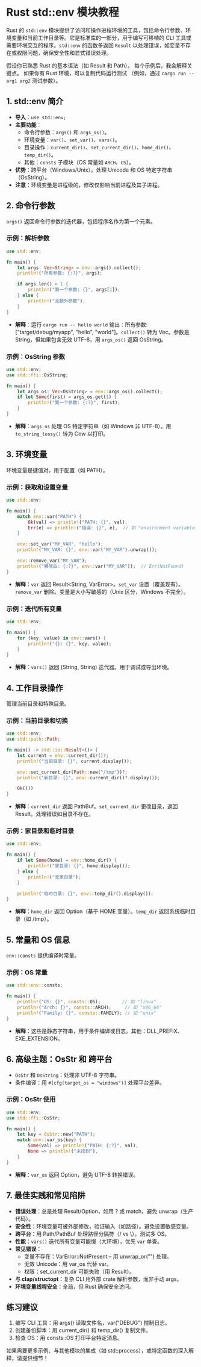 # Rust std::env 模块教程

Rust 的 `std::env` 模块提供了访问和操作进程环境的工具，包括命令行参数、环境变量和当前工作目录等。它是标准库的一部分，用于编写可移植的 CLI 工具或需要环境交互的程序。`std::env` 的函数多返回 `Result` 以处理错误，如变量不存在或权限问题，确保安全性和显式错误处理。

假设你已熟悉 Rust 的基本语法（如 Result 和 Path）。
每个示例后，我会解释关键点。
如果你有 Rust 环境，可以复制代码运行测试
（例如，通过 `cargo run -- arg1 arg2` 测试参数）。

## 1. std::env 简介

- **导入**：`use std::env;`
- **主要功能**：
    - 命令行参数：`args()` 和 `args_os()`。
    - 环境变量：`var()`、`set_var()`、`vars()`。
    - 目录操作：`current_dir()`、`set_current_dir()`、`home_dir()`、`temp_dir()`。
    - 其他：`consts` 子模块（OS 常量如 `ARCH`、`OS`）。
- **优势**：跨平台（Windows/Unix），处理 Unicode 和 OS 特定字符串（OsString）。
- **注意**：环境变量是进程级的，修改仅影响当前进程及其子进程。

## 2. 命令行参数

`args()` 返回命令行参数的迭代器，包括程序名作为第一个元素。

### 示例：解析参数
```rust
use std::env;

fn main() {
    let args: Vec<String> = env::args().collect();
    println!("所有参数: {:?}", args);

    if args.len() > 1 {
        println!("第一个参数: {}", args[1]);
    } else {
        println!("无额外参数");
    }
}
```

- **解释**：运行 `cargo run -- hello world` 输出：所有参数: ["target/debug/myapp", "hello", "world"]。`collect()` 转为 Vec。参数是 String，但如果包含无效 UTF-8，用 `args_os()` 返回 OsString。

### 示例：OsString 参数
```rust
use std::env;
use std::ffi::OsString;

fn main() {
    let args_os: Vec<OsString> = env::args_os().collect();
    if let Some(first) = args_os.get(1) {
        println!("第一个参数: {:?}", first);
    }
}
```

- **解释**：`args_os` 处理 OS 特定字符串（如 Windows 非 UTF-8）。用 `to_string_lossy()` 转为 Cow<str> 以打印。

## 3. 环境变量

环境变量是键值对，用于配置（如 PATH）。

### 示例：获取和设置变量
```rust
use std::env;

fn main() {
    match env::var("PATH") {
        Ok(val) => println!("PATH: {}", val),
        Err(e) => println!("错误: {}", e),  // 如 "environment variable not found"
    }

    env::set_var("MY_VAR", "hello");
    println!("MY_VAR: {}", env::var("MY_VAR").unwrap());

    env::remove_var("MY_VAR");
    println!("移除后: {:?}", env::var("MY_VAR"));  // Err(NotFound)
}
```

- **解释**：`var` 返回 Result<String, VarError>。`set_var` 设置（覆盖现有）。`remove_var` 删除。变量是大小写敏感的（Unix 区分，Windows 不完全）。

### 示例：迭代所有变量
```rust
use std::env;

fn main() {
    for (key, value) in env::vars() {
        println!("{}: {}", key, value);
    }
}
```

- **解释**：`vars()` 返回 (String, String) 迭代器。用于调试或导出环境。

## 4. 工作目录操作

管理当前目录和特殊目录。

### 示例：当前目录和切换
```rust
use std::env;
use std::path::Path;

fn main() -> std::io::Result<()> {
    let current = env::current_dir()?;
    println!("当前目录: {}", current.display());

    env::set_current_dir(Path::new("/tmp"))?;
    println!("新目录: {}", env::current_dir()?.display());

    Ok(())
}
```

- **解释**：`current_dir` 返回 PathBuf。`set_current_dir` 更改目录，返回 Result。处理错误如目录不存在。

### 示例：家目录和临时目录
```rust
use std::env;

fn main() {
    if let Some(home) = env::home_dir() {
        println!("家目录: {}", home.display());
    } else {
        println!("无家目录");
    }

    println!("临时目录: {}", env::temp_dir().display());
}
```

- **解释**：`home_dir` 返回 Option<PathBuf>（基于 HOME 变量）。`temp_dir` 返回系统临时目录（如 /tmp）。

## 5. 常量和 OS 信息

`env::consts` 提供编译时常量。

### 示例：OS 常量
```rust
use std::env::consts;

fn main() {
    println!("OS: {}", consts::OS);        // 如 "linux"
    println!("Arch: {}", consts::ARCH);     // 如 "x86_64"
    println!("Family: {}", consts::FAMILY); // 如 "unix"
}
```

- **解释**：这些是静态字符串，用于条件编译或日志。其他：DLL_PREFIX、EXE_EXTENSION。

## 6. 高级主题：OsStr 和 跨平台

- `OsStr` 和 `OsString`：处理非 UTF-8 字符串。
- 条件编译：用 `#[cfg(target_os = "windows")]` 处理平台差异。

### 示例：OsStr 使用
```rust
use std::env;
use std::ffi::OsStr;

fn main() {
    let key = OsStr::new("PATH");
    match env::var_os(key) {
        Some(val) => println!("PATH: {:?}", val),
        None => println!("未找到"),
    }
}
```

- **解释**：`var_os` 返回 Option<OsString>，避免 UTF-8 转换错误。

## 7. 最佳实践和常见陷阱

- **错误处理**：总是处理 Result/Option，如用 ? 或 match，避免 unwrap（生产代码）。
- **安全性**：环境变量可被外部修改，验证输入（如路径）。避免设置敏感变量。
- **跨平台**：用 Path/PathBuf 处理路径分隔符（/ vs \）。测试多 OS。
- **性能**：`vars()` 迭代所有变量可能慢（大环境），优先 `var` 单查。
- **常见错误**：
    - 变量不存在：VarError::NotPresent – 用 unwrap_or("") 处理。
    - 无效 Unicode：用 var_os 代替 var。
    - 权限：set_current_dir 可能失败（用 Result）。
- **与 clap/structopt**：复杂 CLI 用外部 crate 解析参数，而非手动 args。
- **环境变量线程安全**：全局，但 Rust 确保安全访问。

## 练习建议
1. 编写 CLI 工具：用 args() 读取文件名，var("DEBUG") 控制日志。
2. 创建备份脚本：用 current_dir() 和 temp_dir() 复制文件。
3. 检查 OS：用 consts::OS 打印平台特定消息。

如果需要更多示例、与其他模块的集成（如 std::process），或特定函数的深入解释，请提供细节！